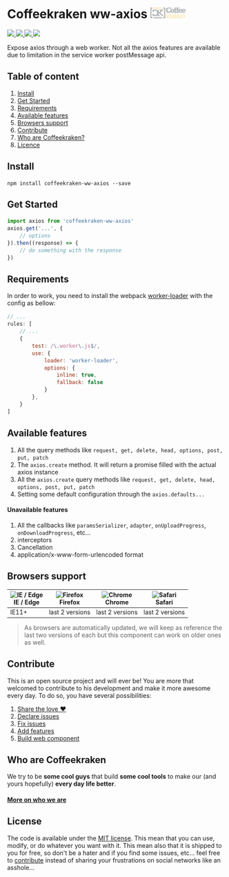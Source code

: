 # Coffeekraken ww-axios <img src=".resources/coffeekraken-logo.jpg" height="25px" />

<p>
	<!-- <a href="https://travis-ci.org/coffeekraken/ww-axios">
		<img src="https://img.shields.io/travis/coffeekraken/ww-axios.svg?style=flat-square" />
	</a> -->
	<a href="https://www.npmjs.com/package/coffeekraken-ww-axios">
		<img src="https://img.shields.io/npm/v/coffeekraken-ww-axios.svg?style=flat-square" />
	</a>
	<a href="https://github.com/coffeekraken/ww-axios/blob/master/LICENSE.txt">
		<img src="https://img.shields.io/npm/l/coffeekraken-ww-axios.svg?style=flat-square" />
	</a>
	<!-- <a href="https://github.com/coffeekraken/ww-axios">
		<img src="https://img.shields.io/npm/dt/coffeekraken-ww-axios.svg?style=flat-square" />
	</a>
	<a href="https://github.com/coffeekraken/ww-axios">
		<img src="https://img.shields.io/github/forks/coffeekraken/ww-axios.svg?style=social&label=Fork&style=flat-square" />
	</a>
	<a href="https://github.com/coffeekraken/ww-axios">
		<img src="https://img.shields.io/github/stars/coffeekraken/ww-axios.svg?style=social&label=Star&style=flat-square" />
	</a> -->
	<a href="https://twitter.com/{twitter-username}">
		<img src="https://img.shields.io/twitter/url/http/{twitter-username}.svg?style=social&style=flat-square" />
	</a>
	<a href="http://coffeekraken.io">
		<img src="https://img.shields.io/twitter/url/http/shields.io.svg?style=flat-square&label=coffeekraken.io&colorB=f2bc2b&style=flat-square" />
	</a>
</p>

Expose axios through a web worker.
Not all the axios features are available due to limitation in the service worker postMessage api.

## Table of content

1. [Install](#readme-install)
2. [Get Started](#readme-get-started)
3. [Requirements](#readme-requirements)
4. [Available features](#readme-features)
5. [Browsers support](#readme-browsers-support)
6. [Contribute](#readme-contribute)
7. [Who are Coffeekraken?](#readme-who-are-coffeekraken)
8. [Licence](#readme-license)

<a name="readme-install"></a>
## Install

```
npm install coffeekraken-ww-axios --save
```

<a name="readme-get-started"></a>
## Get Started

```js
import axios from 'coffeekraken-ww-axios'
axios.get('...', {
	// options
}).then((response) => {
	// do something with the response
})
```

<a id="readme-requirements"></a>
## Requirements

In order to work, you need to install the webpack [worker-loader](https://github.com/webpack-contrib/worker-loader) with the config as bellow:

```js
// ...
rules: [
	// ...
	{
		test: /\.worker\.js$/,
		use: {
			loader: 'worker-loader',
			options: {
				inline: true,
				fallback: false
			}
		},
	}
]
```

<a id="readme-features"></a>
## Available features

1. All the query methods like `request, get, delete, head, options, post, put, patch`
2. The `axios.create` method. It will return a promise filled with the actual axios instance
3. All the `axios.create` query methods like `request, get, delete, head, options, post, put, patch`
4. Setting some default configuration through the `axios.defaults...`

#### Unavailable features

1. All the callbacks like `paramsSerializer`, `adapter`, `onUploadProgress`, `onDownloadProgress`, etc...
2. interceptors
3. Cancellation
4. application/x-www-form-urlencoded format

<a id="readme-browsers-support"></a>
## Browsers support

| <img src="https://raw.githubusercontent.com/godban/browsers-support-badges/master/src/images/edge.png" alt="IE / Edge" width="16px" height="16px" /></br>IE / Edge | <img src="https://raw.githubusercontent.com/godban/browsers-support-badges/master/src/images/firefox.png" alt="Firefox" width="16px" height="16px" /></br>Firefox | <img src="https://raw.githubusercontent.com/godban/browsers-support-badges/master/src/images/chrome.png" alt="Chrome" width="16px" height="16px" /></br>Chrome | <img src="https://raw.githubusercontent.com/godban/browsers-support-badges/master/src/images/safari.png" alt="Safari" width="16px" height="16px" /></br>Safari |
| --------- | --------- | --------- | --------- |
| IE11+ | last 2 versions| last 2 versions| last 2 versions

> As browsers are automatically updated, we will keep as reference the last two versions of each but this component can work on older ones as well.

<a id="readme-contribute"></a>
## Contribute

This is an open source project and will ever be! You are more that welcomed to contribute to his development and make it more awesome every day.
To do so, you have several possibilities:

1. [Share the love ❤️](https://github.com/Coffeekraken/coffeekraken/blob/master/contribute.md#contribute-share-the-love)
2. [Declare issues](https://github.com/Coffeekraken/coffeekraken/blob/master/contribute.md#contribute-declare-issues)
3. [Fix issues](https://github.com/Coffeekraken/coffeekraken/blob/master/contribute.md#contribute-fix-issues)
4. [Add features](https://github.com/Coffeekraken/coffeekraken/blob/master/contribute.md#contribute-add-features)
5. [Build web component](https://github.com/Coffeekraken/coffeekraken/blob/master/contribute.md#contribute-build-web-component)

<a id="readme-who-are-coffeekraken"></a>
## Who are Coffeekraken

We try to be **some cool guys** that build **some cool tools** to make our (and yours hopefully) **every day life better**.  

#### [More on who we are](https://github.com/Coffeekraken/coffeekraken/blob/master/who-are-we.md)

<a id="readme-license"></a>
## License

The code is available under the [MIT license](LICENSE.txt). This mean that you can use, modify, or do whatever you want with it. This mean also that it is shipped to you for free, so don't be a hater and if you find some issues, etc... feel free to [contribute](https://github.com/Coffeekraken/coffeekraken/blob/master/contribute.md) instead of sharing your frustrations on social networks like an asshole...
